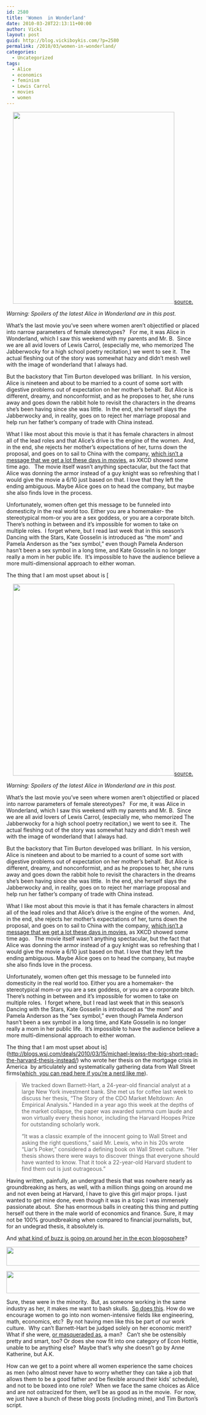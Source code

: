 ```yaml
---
id: 2580
title: 'Women  in Wonderland'
date: 2010-03-28T22:13:11+00:00
author: Vicki
layout: post
guid: http://blog.vickiboykis.com/?p=2580
permalink: /2010/03/women-in-wonderland/
categories:
  - Uncategorized
tags:
  - Alice
  - economics
  - feminism
  - Lewis Carrol
  - movies
  - women
---
```

<p style="text-align: center;">
  <a href="http://blog.vickiboykis.com/wp-content/uploads/2010/03/3722144616_973c7a342d.jpg"><img class="aligncenter size-full wp-image-2663" title="3722144616_973c7a342d" src="http://blog.vickiboykis.com/wp-content/uploads/2010/03/3722144616_973c7a342d.jpg" alt="" width="421" height="500" /></a><a href="http://www.flickr.com/photos/mediaatmidnight/3722144616/">source. </a>
</p>

_Warning: Spoilers of the latest Alice in Wonderland are in this post._ 

What&#8217;s the last movie you&#8217;ve seen where women aren&#8217;t objectified or placed into narrow parameters of female stereotypes?   For me, it was Alice in Wonderland, which I saw this weekend with my parents and Mr. B.  Since we are all avid lovers of Lewis Carrol, (especially me, who memorized The Jabberwocky for a high school poetry recitation,) we went to see it.  The actual fleshing out of the story was somewhat hazy and didn&#8217;t mesh well with the image of wonderland that I always had.

But the backstory that Tim Burton developed was brilliant.  In his version, Alice is nineteen and about to be married to a count of some sort with digestive problems out of expectation on her mother&#8217;s behalf.  But Alice is different, dreamy, and nonconformist, and as he proposes to her, she runs away and goes down the rabbit hole to revisit the characters in the dreams she&#8217;s been having since she was little.  In the end, she herself slays the Jabberwocky and, in reality, goes on to reject her marriage proposal and help run her father&#8217;s company of trade with China instead.

What I like most about this movie is that it has female characters in almost all of the lead roles and that Alice&#8217;s drive is the engine of the women.  And, in the end, she rejects her mother&#8217;s expectations of her, turns down the proposal, and goes on to sail to China with the company, [which isn&#8217;t a message that we get a lot these days in movies](http://blog.xkcd.com/2008/04/10/two-female-leads/), as XKCD showed some time ago.   The movie itself wasn&#8217;t anything spectacular, but the fact that Alice was donning the armor instead of a guy knight was so refreshing that I would give the movie a 6/10 just based on that. I love that they left the ending ambiguous. Maybe Alice goes on to head the company, but maybe she also finds love in the process.

Unfortunately, women often get this message to be funneled into domesticity in the real world too. Either you are a homemaker- the stereotypical mom-or you are a sex goddess, or you are a corporate bitch.  There&#8217;s nothing in between and it&#8217;s impossible for women to take on multiple roles.  I forget where, but I read last week that in this season&#8217;s Dancing with the Stars, Kate Gosselin is introduced as &#8220;the mom&#8221; and Pamela Anderson as the &#8220;sex symbol,&#8221; even though Pamela Anderson hasn&#8217;t been a sex symbol in a long time, and Kate Gosselin is no longer really a mom in her public life.  It&#8217;s impossible to have the audience believe a more multi-dimensional approach to either woman.

The thing that I am most upset about is [<p style="text-align: center;">
  <a href="http://blog.vickiboykis.com/wp-content/uploads/2010/03/3722144616_973c7a342d.jpg"><img class="aligncenter size-full wp-image-2663" title="3722144616_973c7a342d" src="http://blog.vickiboykis.com/wp-content/uploads/2010/03/3722144616_973c7a342d.jpg" alt="" width="421" height="500" /></a><a href="http://www.flickr.com/photos/mediaatmidnight/3722144616/">source. </a>
</p>

_Warning: Spoilers of the latest Alice in Wonderland are in this post._ 

What&#8217;s the last movie you&#8217;ve seen where women aren&#8217;t objectified or placed into narrow parameters of female stereotypes?   For me, it was Alice in Wonderland, which I saw this weekend with my parents and Mr. B.  Since we are all avid lovers of Lewis Carrol, (especially me, who memorized The Jabberwocky for a high school poetry recitation,) we went to see it.  The actual fleshing out of the story was somewhat hazy and didn&#8217;t mesh well with the image of wonderland that I always had.

But the backstory that Tim Burton developed was brilliant.  In his version, Alice is nineteen and about to be married to a count of some sort with digestive problems out of expectation on her mother&#8217;s behalf.  But Alice is different, dreamy, and nonconformist, and as he proposes to her, she runs away and goes down the rabbit hole to revisit the characters in the dreams she&#8217;s been having since she was little.  In the end, she herself slays the Jabberwocky and, in reality, goes on to reject her marriage proposal and help run her father&#8217;s company of trade with China instead.

What I like most about this movie is that it has female characters in almost all of the lead roles and that Alice&#8217;s drive is the engine of the women.  And, in the end, she rejects her mother&#8217;s expectations of her, turns down the proposal, and goes on to sail to China with the company, [which isn&#8217;t a message that we get a lot these days in movies](http://blog.xkcd.com/2008/04/10/two-female-leads/), as XKCD showed some time ago.   The movie itself wasn&#8217;t anything spectacular, but the fact that Alice was donning the armor instead of a guy knight was so refreshing that I would give the movie a 6/10 just based on that. I love that they left the ending ambiguous. Maybe Alice goes on to head the company, but maybe she also finds love in the process.

Unfortunately, women often get this message to be funneled into domesticity in the real world too. Either you are a homemaker- the stereotypical mom-or you are a sex goddess, or you are a corporate bitch.  There&#8217;s nothing in between and it&#8217;s impossible for women to take on multiple roles.  I forget where, but I read last week that in this season&#8217;s Dancing with the Stars, Kate Gosselin is introduced as &#8220;the mom&#8221; and Pamela Anderson as the &#8220;sex symbol,&#8221; even though Pamela Anderson hasn&#8217;t been a sex symbol in a long time, and Kate Gosselin is no longer really a mom in her public life.  It&#8217;s impossible to have the audience believe a more multi-dimensional approach to either woman.

The thing that I am most upset about is](http://blogs.wsj.com/deals/2010/03/15/michael-lewiss-the-big-short-read-the-harvard-thesis-instead/) who wrote her thesis on the mortgage crisis in America  by articulately and systematically gathering data from Wall Street firms([which  you can read here if you&#8217;re a nerd like me](www.hks.harvard.edu/m-rcbg/students/.../2009-CDOmeltdown.pdf)).

> We tracked down Barnett-Hart, a 24-year-old financial analyst at a large New York investment bank. She met us for coffee last week to discuss her thesis, “The Story of the CDO Market Meltdown: An Empirical Analysis.” Handed in a year ago this week at the depths of the market collapse, the paper was awarded summa cum laude and won virtually every thesis honor, including the Harvard Hoopes Prize for outstanding scholarly work.
> 
> “It was a classic example of the innocent going to Wall Street and asking the right questions,” said Mr. Lewis, who in his 20s wrote “Liar’s Poker,” considered a defining book on Wall Street culture. “Her thesis shows there were ways to discover things that everyone should have wanted to know. That it took a 22-year-old Harvard student to find them out is just outrageous.”

Having written, painfully, an undergrad thesis that was nowhere nearly as groundbreaking as hers, as well, with a million things going on around me and not even being at Harvard, I have to give this girl major props. I just wanted to get mine done, even though it was in a topic I was immensely passionate about.  She has enormous balls in creating this thing and putting herself out there in the male world of economics and finance. Sure, it may not be 100% groundbreaking when compared to financial journalists, but, for an undegrad thesis, it absolutely is.

And [what kind of buzz is going on around her in the econ blogosphere](http://www.marginalrevolution.com/marginalrevolution/2010/03/the-harvard-thesis-that-everyone-is-talking-about.html)?

[<img class="aligncenter size-full wp-image-2657" title="Picture 1" src="http://blog.vickiboykis.com/wp-content/uploads/2010/03/Picture-1.png" alt="" width="534" height="49" />](http://blog.vickiboykis.com/wp-content/uploads/2010/03/Picture-1.png)

[<img class="aligncenter size-full wp-image-2658" title="Picture 2" src="http://blog.vickiboykis.com/wp-content/uploads/2010/03/Picture-2.png" alt="" width="601" height="58" />](http://blog.vickiboykis.com/wp-content/uploads/2010/03/Picture-2.png)

Sure, these were in the minority.  But, as someone working in the same industry as her, it makes me want to bash skulls.  [So does this](http://www.reddit.com/r/AskReddit/comments/bilww). How do we encourage women to go into non women-intensive fields like engineering, math, economics, etc?  By not having men like this be part of our work culture.  Why can&#8217;t Barnett-Hart be judged solely on her economic merit?  What if she were, [or masqueraded as](http://www.copyblogger.com/james-chartrand-underpants/), a man?   Can&#8217;t she be ostensibly pretty and smart, too? Or does she now fit into one category of Econ Hottie, unable to be anything else?  Maybe that&#8217;s why she doesn&#8217;t go by Anne Katherine, but A.K.

How can we get to a point where all women experience the same choices as men (who almost never have to worry whether they can take a job that allows them to be a good father and be flexible around their kids&#8217; schedule), and not to be boxed into one role?  When we face the same choices as Alice and are not ostracized for them, we&#8217;ll be as good as in the movie.  For now, we just have a bunch of these blog posts (including mine), and Tim Burton&#8217;s script.